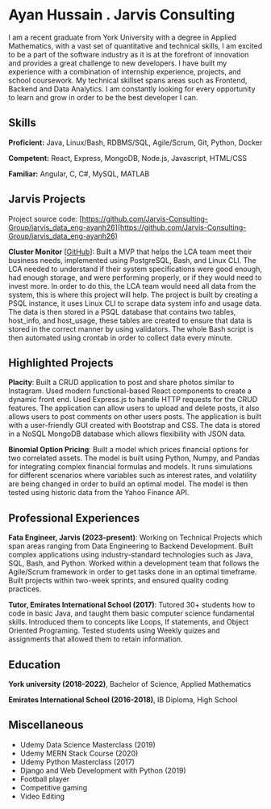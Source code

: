 # Ayan Hussain . Jarvis Consulting

I am a recent graduate from York University with a degree in Applied Mathematics, with a vast set of quantitative and technical skills, I am excited to be a part of the software industry as it is at the forefront of innovation and provides a great challenge to new developers. I have built my experience with a combination of internship experience, projects, and school coursework. My technical skillset spans areas such as Frontend, Backend and Data Analytics. I am constantly looking for every opportunity to learn and grow in order to be the best developer I can.

## Skills

**Proficient:** Java, Linux/Bash, RDBMS/SQL, Agile/Scrum, Git, Python, Docker

**Competent:** React, Express, MongoDB, Node.js, Javascript, HTML/CSS

**Familiar:** Angular, C, C#, MySQL, MATLAB

## Jarvis Projects

Project source code: [https://github.com/Jarvis-Consulting-Group/jarvis_data_eng-ayanh26](https://github.com/Jarvis-Consulting-Group/jarvis_data_eng-ayanh26)


**Cluster Monitor** [[GitHub](https://github.com/Jarvis-Consulting-Group/jarvis_data_eng-ayanh26/tree/masterhttps://github.com/Jarvis-Consulting-Group/jarvis_data_eng-ayanh26.git)]: Built a MVP that helps the LCA team meet their business needs, implemented using PostgreSQL, Bash, and Linux CLI. The LCA needed to understand if their system specifications were good enough, had enough storage, and were performing properly, or if they would need to invest more. In order to do this, the LCA team would need all data from the system, this is where this project will help. The project is built by creating a PSQL instance, it uses Linux CLI to scrape data system info and usage data. The data is then stored in a PSQL database that contains two tables, host_info, and host_usage, these tables are created to ensure that data is stored in the correct manner by using validators. The whole Bash script is then automated using crontab in order to collect data every minute. 


## Highlighted Projects
**Placity**: Built a CRUD application to post and share photos similar to Instagram. Used modern functional-based React components to create a dynamic front end. Used Express.js to handle HTTP requests for the CRUD features. The application can allow users to upload and delete posts, it also allows users to post comments on other users posts. The application is built with a user-friendly GUI created with Bootstrap and CSS. The data is stored in a NoSQL MongoDB database which allows flexibility with JSON data.

**Binomial Option Pricing**: Built a model which prices financial options for two correlated assets. The model is built using Python, Numpy, and Pandas for integrating complex financial formulas and models. It runs simulations for different scenarios where variables such as interest rates, and volatility are being changed in order to build an optimal model. The model is then tested using historic data from the Yahoo Finance API.


## Professional Experiences

**Fata Engineer, Jarvis (2023-present)**: Working on Technical Projects which span areas ranging from Data Engineering to Backend Development. Built complex applications using industry-standard technologies such as Java, SQL, Bash, and Python. Worked within a development team that follows the Agile/Scrum framework in order to get tasks done in an optimal timeframe. Built projects within two-week sprints, and ensured quality coding practices.

**Tutor, Emirates International School (2017)**: Tutored 30+ students how to code in basic Java, and taught them basic computer science fundamental skills. Introduced them to concepts like Loops, If statements, and Object Oriented Programing. Tested students using Weekly quizes and assignments that allowed them to retain information.


## Education
**York university (2018-2022)**, Bachelor of Science, Applied Mathematics

**Emirates International School (2016-2018)**, IB Diploma, High School


## Miscellaneous
- Udemy Data Science Masterclass (2019)
- Udemy MERN Stack Course (2020)
- Udemy Python Masterclass (2017)
- Django and Web Development with Python (2019)
- Football player
- Competitive gaming
- Video Editing